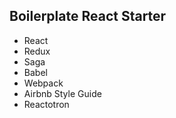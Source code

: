 ## Boilerplate React Starter

- React
- Redux
- Saga
- Babel
- Webpack
- Airbnb Style Guide
- Reactotron
